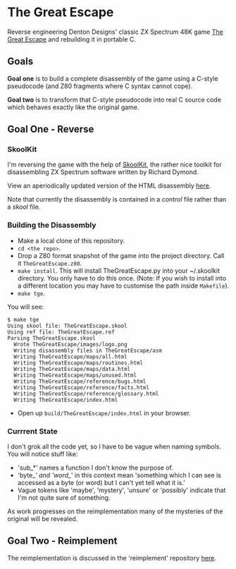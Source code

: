 The Great Escape
================

Reverse engineering Denton Designs' classic ZX Spectrum 48K game [The Great Escape](http://www.worldofspectrum.org/infoseekid.cgi?id=0002125) and rebuilding it in portable C.

Goals
-----

**Goal one** is to build a complete disassembly of the game using a C-style pseudocode (and Z80 fragments where C syntax cannot cope).

**Goal two** is to transform that C-style pseudocode into real C source code which behaves exactly like the original game.

Goal One - Reverse
------------------

### SkoolKit

I'm reversing the game with the help of [SkoolKit](http://pyskool.ca/?page_id=177), the rather nice toolkit for disassembling ZX Spectrum software written by Richard Dymond.

View an aperiodically updated version of the HTML disassembly [here](http://dpt.github.com/The-Great-Escape/).

Note that currently the disassembly is contained in a  _control_ file rather than a _skool_ file.

### Building the Disassembly

* Make a local clone of this repository.
* `cd <the repo>`.
* Drop a Z80 format snapshot of the game into the project directory. Call it `TheGreatEscape.z80`.
* `make install`. This will install TheGreatEscape.py into your ~/.skoolkit directory. You only have to do this once. (Note: If you wish to install into a different location you may have to customise the path inside `Makefile`).
* `make tge`.

You will see:

    $ make tge
    Using skool file: TheGreatEscape.skool
    Using ref file: TheGreatEscape.ref
    Parsing TheGreatEscape.skool
      Wrote TheGreatEscape/images/logo.png
      Writing disassembly files in TheGreatEscape/asm
      Writing TheGreatEscape/maps/all.html
      Writing TheGreatEscape/maps/routines.html
      Writing TheGreatEscape/maps/data.html
      Writing TheGreatEscape/maps/unused.html
      Writing TheGreatEscape/reference/bugs.html
      Writing TheGreatEscape/reference/facts.html
      Writing TheGreatEscape/reference/glossary.html
      Writing TheGreatEscape/index.html

* Open up `build/TheGreatEscape/index.html` in your browser.

### Currrent State

I don't grok all the code yet, so I have to be vague when naming symbols. You will notice stuff like:

* 'sub_*' names a function I don't know the purpose of.
* 'byte_*' and 'word_*' in this context mean 'something which I can see is accessed as a byte (or word) but I can't yet tell what it is.'
* Vague tokens like 'maybe', 'mystery', 'unsure' or 'possibly' indicate that I'm not quite sure of something.

As work progresses on the reimplementation many of the mysteries of the original will be revealed.

Goal Two - Reimplement
----------------------

The reimplementation is discussed in the 'reimplement' repository [here](https://github.com/dpt/The-Great-Escape-in-C).

